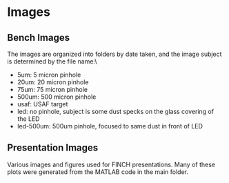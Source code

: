 # Images
## Bench Images
The images are organized into folders by date taken, and the image subject is determined by the file name:\
<ul>
  <li>5um: 5 micron pinhole</li>
  <li>20um: 20 micron pinhole</li>
  <li>75um: 75 micron pinhole</li>
  <li>500um: 500 micron pinhole</li>
  <li>usaf: USAF target</li>
  <li>led: no pinhole, subject is some dust specks on the glass covering of the LED</li>
  <li>led-500um: 500um pinhole, focused to same dust in front of LED</li>
</ul>

## Presentation Images
Various images and figures used for FINCH presentations. Many of these plots were generated from the MATLAB code in the main folder.
